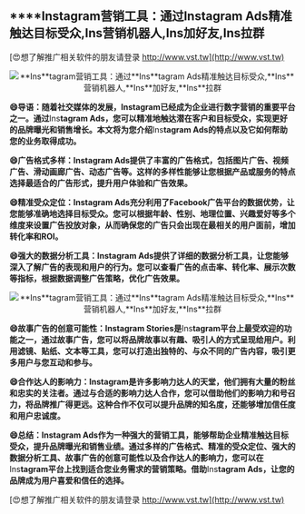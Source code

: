 ## ****Ins**tagram营销工具：通过**Ins**tagram Ads精准触达目标受众,**Ins**营销机器人,**Ins**加好友,**Ins**拉群**

[😍想了解推广相关软件的朋友请登录 http://www.vst.tw](http://www.vst.tw)

 <center><img src="https://vst.tw/MP4/tuiguang/png/4.png" alt="**Ins**tagram营销工具：通过**Ins**tagram Ads精准触达目标受众,**Ins**营销机器人,**Ins**加好友,**Ins**拉群"></center>

**😄导语：随着社交媒体的发展，**Ins**tagram已经成为企业进行数字营销的重要平台之一。通过**Ins**tagram Ads，您可以精准地触达潜在客户和目标受众，实现更好的品牌曝光和销售增长。本文将为您介绍**Ins**tagram Ads的特点以及它如何帮助您的业务取得成功。**

**😄广告格式多样：**Ins**tagram Ads提供了丰富的广告格式，包括图片广告、视频广告、滑动画廊广告、动态广告等。这样的多样性能够让您根据产品或服务的特点选择最适合的广告形式，提升用户体验和广告效果。**

**😄精准受众定位：**Ins**tagram Ads充分利用了Facebook广告平台的数据优势，让您能够准确地选择目标受众。您可以根据年龄、性别、地理位置、兴趣爱好等多个维度来设置广告投放对象，从而确保您的广告只会出现在最相关的用户面前，增加转化率和ROI。**

**😄强大的数据分析工具：**Ins**tagram Ads提供了详细的数据分析工具，让您能够深入了解广告的表现和用户的行为。您可以查看广告的点击率、转化率、展示次数等指标，根据数据调整广告策略，优化广告效果。**

 <center><img src="https://vst.tw/MP4/tuiguang/png/8.png" alt="**Ins**tagram营销工具：通过**Ins**tagram Ads精准触达目标受众,**Ins**营销机器人,**Ins**加好友,**Ins**拉群"></center>

**😄故事广告的创意可能性：**Ins**tagram Stories是**Ins**tagram平台上最受欢迎的功能之一，通过故事广告，您可以将品牌故事以有趣、吸引人的方式呈现给用户。利用滤镜、贴纸、文本等工具，您可以打造出独特的、与众不同的广告内容，吸引更多用户与您互动和参与。**

**😄合作达人的影响力：**Ins**tagram是许多影响力达人的天堂，他们拥有大量的粉丝和忠实的关注者。通过与合适的影响力达人合作，您可以借助他们的影响力和号召力，将品牌推广得更远。这种合作不仅可以提升品牌的知名度，还能够增加信任度和用户忠诚度。**

**😄总结：**Ins**tagram Ads作为一种强大的营销工具，能够帮助企业精准触达目标受众，提升品牌曝光和销售业绩。通过多样的广告格式、精准的受众定位、强大的数据分析工具、故事广告的创意可能性以及合作达人的影响力，您可以在**Ins**tagram平台上找到适合您业务需求的营销策略。借助**Ins**tagram Ads，让您的品牌成为用户喜爱和信任的选择。**

[😍想了解推广相关软件的朋友请登录 http://www.vst.tw](http://www.vst.tw)



